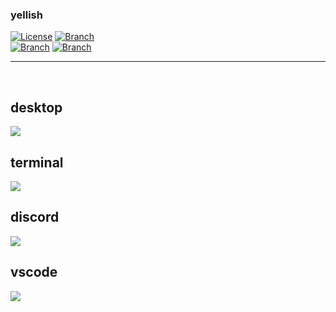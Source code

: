 <div align="left">
  <h3>yellish</h3>
  <a href="https://github.com/yumm-b612/linux/blob/main/LICENSE"><img alt="License" src="https://img.shields.io/github/license/yumm-b612/linux?style=for-the-badge"></a>
  <a href="https://github.com/yumm-b612/linux/tree/arch_btw-dwm-yellish"><img alt="Branch" src="https://img.shields.io/badge/branch-arch__btw--dwm--yellish-yellow?style=for-the-badge&logo=appveyor"></a>
  <br>
  <a href="https://archlinux.org/"><img alt="Branch" src="https://img.shields.io/badge/distro-archlinux-blue?style=for-the-badge&logo=appveyor"></a>
  <a href="https://suckless.org/"><img alt="Branch" src="https://img.shields.io/badge/wm-suckess-informational?style=for-the-badge&logo=appveyor"></a>
  
  
  <hr> <br>
  
  <h2>desktop</h2>
  <img src="https://github.com/yumm-b612/linux/blob/arch_btw-dwm-yellish/screenshots/desktop.png?raw=true"/>
  
  <h2>terminal</h2>
  <img src="https://raw.githubusercontent.com/yumm-b612/linux/arch_btw-dwm-yellish/screenshots/alacritty.png"/>
  
  <h2>discord</h2>
  <img src="https://raw.githubusercontent.com/yumm-b612/linux/arch_btw-dwm-yellish/screenshots/discord.png"/>
  
  <h2>vscode</h2>
  <img src="https://raw.githubusercontent.com/yumm-b612/linux/arch_btw-dwm-yellish/screenshots/vscode.png"/>
</div>
